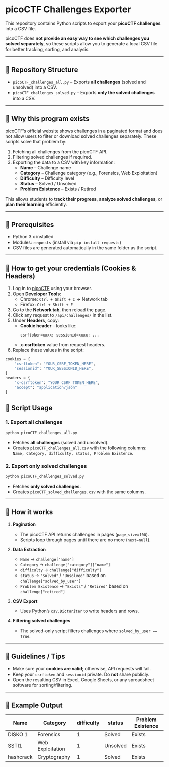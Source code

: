 # picoCTF Challenges Exporter

This repository contains Python scripts to export your **picoCTF challenges** into a CSV file.  

picoCTF does **not provide an easy way to see which challenges you solved separately**, so these scripts allow you to generate a local CSV file for better tracking, sorting, and analysis.

---

## 📂 Repository Structure

- `picoCTF_challenges_all.py` – Exports **all challenges** (solved and unsolved) into a CSV.
- `picoCTF_challenges_solved.py` – Exports **only the solved challenges** into a CSV.

---

## 🔹 Why this program exists

picoCTF’s official website shows challenges in a paginated format and does not allow users to filter or download solved challenges separately. These scripts solve that problem by:

1. Fetching all challenges from the picoCTF API.
2. Filtering solved challenges if required.
3. Exporting the data to a CSV with key information:  
   - **Name** – Challenge name  
   - **Category** – Challenge category (e.g., Forensics, Web Exploitation)  
   - **Difficulty** – Difficulty level  
   - **Status** – Solved / Unsolved  
   - **Problem Existence** – Exists / Retired  

This allows students to **track their progress**, **analyze solved challenges**, or **plan their learning** efficiently.

---

## 🔹 Prerequisites

- Python 3.x installed
- Modules: `requests` (install via `pip install requests`)
- CSV files are generated automatically in the same folder as the script.

---

## 🔹 How to get your credentials (Cookies & Headers)

1. Log in to [picoCTF](https://play.picoctf.org) using your browser.
2. Open **Developer Tools**:
   - Chrome: `Ctrl + Shift + I` → Network tab
   - Firefox: `Ctrl + Shift + E`
3. Go to the **Network tab**, then reload the page.
4. Click any request to `/api/challenges/` in the list.
5. Under **Headers**, copy:
   - **Cookie header** – looks like:  
     ```
     csrftoken=xxxx; sessionid=xxxx; ...
     ```
   - **x-csrftoken** value from request headers.
6. Replace these values in the script:

```python
cookies = {
    "csrftoken": "YOUR_CSRF_TOKEN_HERE",
    "sessionid": "YOUR_SESSIONID_HERE",
}
headers = {
    "x-csrftoken": "YOUR_CSRF_TOKEN_HERE",
    "accept": "application/json"
}
```

## 🔹 Script Usage

### 1. Export all challenges
```bash
python picoCTF_challenges_all.py
```
- Fetches **all challenges** (solved and unsolved).
- Creates `picoCTF_challenges_all.csv` with the following columns:  
  `Name, Category, difficulty, status, Problem Existence`.

### 2. Export only solved challenges
```bash
python picoCTF_challenges_solved.py
```
- Fetches **only solved challenges**.
- Creates `picoCTF_solved_challenges.csv` with the same columns.

---

## 🔹 How it works

1. **Pagination**  
   - The picoCTF API returns challenges in pages (`page_size=100`).
   - Scripts loop through pages until there are no more (`next=null`).

2. **Data Extraction**  
   - `Name` → `challenge["name"]`  
   - `Category` → `challenge["category"]["name"]`  
   - `difficulty` → `challenge["difficulty"]`  
   - `status` → `"Solved"` / `"Unsolved"` based on `challenge["solved_by_user"]`  
   - `Problem Existence` → `"Exists"` / `"Retired"` based on `challenge["retired"]`

3. **CSV Export**  
   - Uses Python’s `csv.DictWriter` to write headers and rows.

4. **Filtering solved challenges**  
   - The solved-only script filters challenges where `solved_by_user == True`.

---

## 🔹 Guidelines / Tips

- Make sure your **cookies are valid**; otherwise, API requests will fail.
- Keep your `csrftoken` and `sessionid` private. Do **not** share publicly.
- Open the resulting CSV in Excel, Google Sheets, or any spreadsheet software for sorting/filtering.

---

## 🔹 Example Output

| Name         | Category           | difficulty | status  | Problem Existence |
|-------------|------------------|------------|---------|-----------------|
| DISKO 1      | Forensics         | 1          | Solved  | Exists          |
| SSTI1        | Web Exploitation  | 1          | Unsolved| Exists          |
| hashcrack    | Cryptography      | 1          | Solved  | Exists          |
